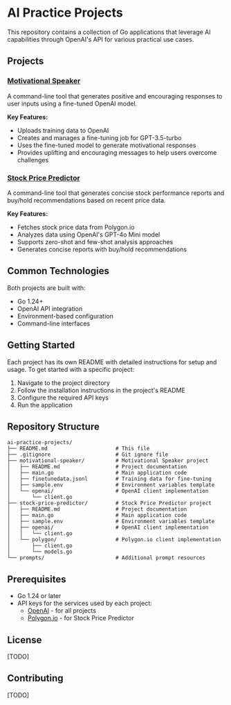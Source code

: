 # AI Practice Projects

This repository contains a collection of Go applications that leverage AI capabilities through OpenAI's API for various practical use cases.

## Projects

### [Motivational Speaker](./motivational-speaker/README.md)

A command-line tool that generates positive and encouraging responses to user inputs using a fine-tuned OpenAI model.

**Key Features:**
- Uploads training data to OpenAI
- Creates and manages a fine-tuning job for GPT-3.5-turbo
- Uses the fine-tuned model to generate motivational responses
- Provides uplifting and encouraging messages to help users overcome challenges

### [Stock Price Predictor](./stock-price-predictor/README.md)

A command-line tool that generates concise stock performance reports and buy/hold recommendations based on recent price data.

**Key Features:**
- Fetches stock price data from Polygon.io
- Analyzes data using OpenAI's GPT-4o Mini model
- Supports zero-shot and few-shot analysis approaches
- Generates concise reports with buy/hold recommendations

## Common Technologies

Both projects are built with:
- Go 1.24+
- OpenAI API integration
- Environment-based configuration
- Command-line interfaces

## Getting Started

Each project has its own README with detailed instructions for setup and usage. To get started with a specific project:

1. Navigate to the project directory
2. Follow the installation instructions in the project's README
3. Configure the required API keys
4. Run the application

## Repository Structure

```
ai-practice-projects/
├── README.md                      # This file
├── .gitignore                     # Git ignore file
├── motivational-speaker/          # Motivational Speaker project
│   ├── README.md                  # Project documentation
│   ├── main.go                    # Main application code
│   ├── finetunedata.jsonl         # Training data for fine-tuning
│   ├── sample.env                 # Environment variables template
│   └── openai/                    # OpenAI client implementation
│       └── client.go
├── stock-price-predictor/         # Stock Price Predictor project
│   ├── README.md                  # Project documentation
│   ├── main.go                    # Main application code
│   ├── sample.env                 # Environment variables template
│   ├── openai/                    # OpenAI client implementation
│   │   └── client.go
│   └── polygon/                   # Polygon.io client implementation
│       ├── client.go
│       └── models.go
└── prompts/                       # Additional prompt resources
```

## Prerequisites

- Go 1.24 or later
- API keys for the services used by each project:
  - [OpenAI](https://platform.openai.com/) - for all projects
  - [Polygon.io](https://polygon.io/) - for Stock Price Predictor

## License

[TODO]

## Contributing

[TODO]
